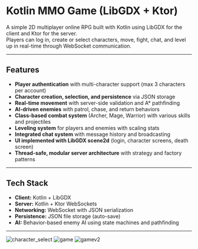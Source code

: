 # Kotlin MMO Game (LibGDX + Ktor)

A simple 2D multiplayer online RPG built with Kotlin using LibGDX for the client and Ktor for the server.  
Players can log in, create or select characters, move, fight, chat, and level up in real-time through WebSocket communication.

---

## Features

- **Player authentication** with multi-character support (max 3 characters per account)  
- **Character creation, selection, and persistence** via JSON storage  
- **Real-time movement** with server-side validation and A* pathfinding  
- **AI-driven enemies** with patrol, chase, and return behaviors  
- **Class-based combat system** (Archer, Mage, Warrior) with various skills and projectiles  
- **Leveling system** for players and enemies with scaling stats  
- **Integrated chat system** with message history and broadcasting  
- **UI implemented with LibGDX scene2d** (login, character screens, death screen)  
- **Thread-safe, modular server architecture** with strategy and factory patterns  

---

## Tech Stack

- **Client:** Kotlin + LibGDX  
- **Server:** Kotlin + Ktor WebSockets  
- **Networking:** WebSocket with JSON serialization  
- **Persistence:** JSON file storage (auto-save)  
- **AI:** Behavior-based enemy AI using state machines and pathfinding  

---

![character_select](https://github.com/user-attachments/assets/9899cc8e-88b3-4f78-a8cd-098edb64d6fd)
![game](https://github.com/user-attachments/assets/d02c3e9a-8687-4437-a160-cf128019eae3)
![gamev2](https://raw.githubusercontent.com/Platefobrain/Simple-MMO-Game-greenvale/refs/heads/main/gamev2.png)

